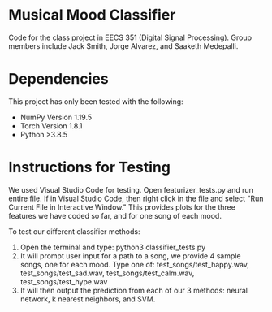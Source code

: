 # Musical Mood Classifier
Code for the class project in EECS 351 (Digital Signal Processing). Group members include Jack Smith, Jorge Alvarez, and Saaketh Medepalli.

# Dependencies  
This project has only been tested with the following:  
* NumPy Version 1.19.5   
* Torch Version 1.8.1
* Python >3.8.5

# Instructions for Testing
We used Visual Studio Code for testing. Open featurizer_tests.py and run entire file. If in Visual Studio Code, then right click in the file and select "Run Current File in Interactive Window." This provides plots for the three features we have coded so far, and for one song of each mood.

To test our different classifier methods:
1. Open the terminal and type: python3 classifier_tests.py
2. It will prompt user input for a path to a song, we provide 4 sample songs, one for each mood. Type one of: test_songs/test_happy.wav, test_songs/test_sad.wav, test_songs/test_calm.wav, test_songs/test_hype.wav
3. It will then output the prediction from each of our 3 methods: neural network, k nearest neighbors, and SVM.
